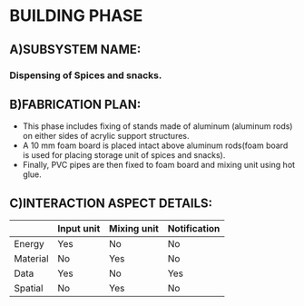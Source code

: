 # BUILDING PHASE

## A)SUBSYSTEM NAME:
 ### Dispensing of Spices and snacks.

## B)FABRICATION PLAN:
* This phase includes fixing of stands made of aluminum (aluminum rods) on either sides of acrylic support structures.
* A 10 mm foam board is placed intact above aluminum rods(foam board is used for placing storage unit of spices and snacks).
* Finally, PVC pipes are then fixed to foam board and mixing unit using hot glue.  

## C)INTERACTION ASPECT DETAILS:
||Input unit|Mixing unit|Notification|
|--|--|--|--|
|Energy|Yes|No|No|
|Material|No|Yes|No|
|Data|Yes|No|Yes|
|Spatial|No|Yes|No|